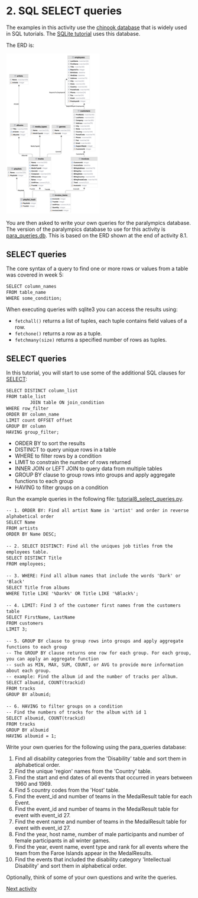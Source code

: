 # 2. SQL SELECT queries

The examples in this activity use the [chinook database](https://github.com/lerocha/chinook-database) that is widely
used in SQL tutorials. The [SQLite tutorial](https://www.sqlitetutorial.net/sqlite-sample-database/) uses this database.

The ERD is:

<img alt="ERD Chonook database" src="../img/erd-chinook.png" width="50%">

You are then asked to write your own queries for the paralympics database. The version of the paralympics database to
use for this activity is [para_queries.db](../../src/tutorialpkg/data_db_activity/para_queries.db). This is based on
the ERD shown at the end of activity 8.1.

## SELECT queries

The core syntax of a query to find one or more rows or values from a table was covered in week 5:

```sqlite
SELECT column_names
FROM table_name
WHERE some_condition;
```

When executing queries with sqlite3 you can access the results using:

- `fetchall()` returns a list of tuples, each tuple contains field values of a row.
- `fetchone()` returns a row as a tuple.
- `fetchmany(size)` returns a specified number of rows as tuples.

## SELECT queries

In this tutorial, you will start to use some of the additional SQL clauses
for [SELECT](https://www.sqlite.org/lang_select.html):

```sqlite
SELECT DISTINCT column_list
FROM table_list
         JOIN table ON join_condition
WHERE row_filter
ORDER BY column_name
LIMIT count OFFSET offset
GROUP BY column
HAVING group_filter;
```

- ORDER BY to sort the results
- DISTINCT to query unique rows in a table
- WHERE to filter rows by a condition
- LIMIT to constrain the number of rows returned
- INNER JOIN or LEFT JOIN to query data from multiple tables
- GROUP BY clause to group rows into groups and apply aggregate functions to each group
- HAVING to filter groups on a condition

Run the example queries in the following
file: [tutorial8_select_queries.py](../../src/tutorialpkg/queries/tutorial8_select_queries.py).

```sqlite
-- 1. ORDER BY: Find all artist Name in 'artist' and order in reverse alphabetical order
SELECT Name 
FROM artists 
ORDER BY Name DESC;

-- 2. SELECT DISTINCT: Find all the uniques job titles from the employees table.
SELECT DISTINCT Title 
FROM employees;

-- 3. WHERE: Find all album names that include the words 'Dark' or 'Black'
SELECT Title from albums 
WHERE Title LIKE '%Dark%' OR Title LIKE '%Black%';

-- 4. LIMIT: Find 3 of the customer first names from the customers table
SELECT FirstName, LastName 
FROM customers 
LIMIT 3;

-- 5. GROUP BY clause to group rows into groups and apply aggregate functions to each group
-- The GROUP BY clause returns one row for each group. For each group, you can apply an aggregate function 
-- such as MIN, MAX, SUM, COUNT, or AVG to provide more information about each group.
-- example: Find the album id and the number of tracks per album.
SELECT albumid, COUNT(trackid)
FROM tracks
GROUP BY albumid;
    
-- 6. HAVING to filter groups on a condition
-- Find the numbers of tracks for the album with id 1
SELECT albumid, COUNT(trackid)
FROM tracks
GROUP BY albumid
HAVING albumid = 1;
```

Write your own queries for the following using the para_queries database:

1. Find all disability categories from the 'Disability' table and sort them in alphabetical order.
2. Find the unique 'region' names from the 'Country' table.
3. Find the start and end dates of all events that occurred in years between 1960 and 1969.
4. Find 5 country codes from the 'Host' table.
5. Find the event_id and number of teams in the MedalResult table for each Event.
6. Find the event_id and number of teams in the MedalResult table for event with event_id 27.
7. Find the event name and number of teams in the MedalResult table for event with event_id 27.
8. Find the year, host name, number of male participants and number of female participants in all winter games.
9. Find the year, event name, event type and rank for all events where the team from the Faroe Islands appear in the
   MedalResults.
10. Find the events that included the disability category 'Intellectual Disability' and sort them in alphabetical order.

Optionally, think of some of your own questions and write the queries.

[Next activity](8-3-join.md)
